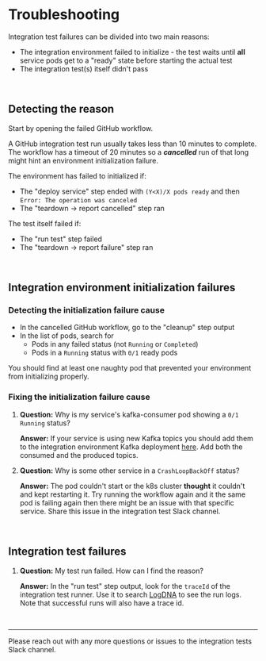 # Troubleshooting

Integration test failures can be divided into two main reasons:
- The integration environment failed to initialize - the test waits until **all** service pods get to a "ready" state before starting the actual test
- The integration test(s) itself didn't pass

<br/>

## Detecting the reason

Start by opening the failed GitHub workflow.

A GitHub integration test run usually takes less than 10 minutes to complete. The workflow has a timeout of 20 minutes so a ***cancelled*** run of that long might hint an environment initialization failure.

The environment has failed to initialized if:
- The "deploy service" step ended with `(Y<X)/X pods ready` and then `Error: The operation was canceled`
- The "teardown -> report cancelled" step ran

The test itself failed if:
- The "run test" step failed
- The "teardown -> report failure" step ran

<br/>

## Integration environment initialization failures

### Detecting the initialization failure cause

- In the cancelled GitHub workflow, go to the "cleanup" step output
- In the list of pods, search for
  - Pods in any failed status (not `Running` or `Completed`)
  - Pods in a `Running` status with `0/1` ready pods

You should find at least one naughty pod that prevented your environment from initializing properly.

### Fixing the initialization failure cause

1. **Question:** Why is my service's kafka-consumer pod showing a `0/1 Running` status?

    **Answer:**
If your service is using new Kafka topics you should add them to the integration environment Kafka deployment [here](https://github.com/get-fabric/integration-environment/blob/main/deployments/default/kafka.yaml). Add both the consumed and the produced topics.


2. **Question:** Why is some other service in a `CrashLoopBackOff` status?

    **Answer:**
The pod couldn't start or the k8s cluster **thought** it couldn't and kept restarting it. Try running the workflow again and it the same pod is failing again then there might be an issue with that specific service. Share this issue in the integration test Slack channel.

<br/>

## Integration test failures

1. **Question:** My test run failed. How can I find the reason?

    **Answer:**
In the "run test" step output, look for the `traceId` of the integration test runner. Use it to search [LogDNA](https://app.logdna.com/b131d67c61/logs/view) to see the run logs.<br/>
Note that successful runs will also have a trace id.

<br/>

---

Please reach out with any more questions or issues to the integration tests Slack channel.